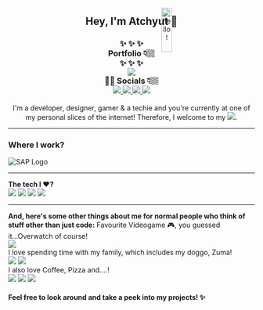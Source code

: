 <p align="center">
<img src="https://media.giphy.com/media/bcKmIWkUMCjVm/giphy.gif" width="15%" height="15%" style="position:absolute" alt="hello!" />
</p>
<div align='center'>
  <h2> Hey, I'm Atchyut 👋 </h2>
</div>

<h3 align="center">
  ✨  ✨  ✨
  <br/>
  Portfolio 👇🏼
  <br/>
  ✨  ✨  ✨
  <br/>
  <a href="https://atchyut.dev" target="_blank"><img src="https://img.icons8.com/bubbles/200/000000/domain.png"/></a>
  <br/>
  🧛🏼  Socials 👇🏼
  <br/>
  <a href="https://www.linkedin.com/in/atchyutpulavarthi/" target="_blank">
  <img src="https://img.icons8.com/cute-clipart/64/000000/linkedin.png"/>
  </a>
  <a href="mailto:pulavarthi.preetham@gmail.com" target="_blank"> 
  <img src="https://img.icons8.com/cute-clipart/64/000000/gmail.png"/>
  </a>
  <a href="https://www.instagram.com/pulavarthi.preetham/" target="_blank">
  <img src="https://img.icons8.com/cute-clipart/64/000000/instagram-new.png"/>
  </a>
  <a href="https://twitter.com/AtchyutPreetham/" target="_blank">
  <img src="https://img.icons8.com/cute-clipart/64/000000/twitter.png"/>
  </a>
</h3>

<p align="center">
I'm a developer, designer, gamer & a techie and you're currently at one of my personal slices of the internet! Therefore, I welcome to my <img src="https://img.icons8.com/windows/32/000000/github-squared.png"/>.
</p>

<hr/>
  <h3>Where I work?</h3>
<img src="https://img.icons8.com/color/64/000000/sap.png" alt="SAP Logo"/>
<hr/>
<p>  
  <strong>The tech I ❤️?</strong>
  <br/>
    <img src="https://img.icons8.com/dusk/64/000000/javascript.png"/>
    <img src="https://img.icons8.com/cute-clipart/64/000000/react-native.png"/>
    <img src="https://img.icons8.com/color/64/000000/nodejs.png"/>
    <img src="https://img.icons8.com/color/64/000000/amazon-web-services.png"/>
<hr/>  

<strong>And, here's some other things about me for normal people who think of stuff other than just code:</strong>
Favourite Videogame 🎮, you guessed it...Overwatch of course!
<br/>
<img src="https://img.icons8.com/dusk/64/000000/overwatch.png"/>
<br/>
I love spending time with my family, which includes my doggo, Zuma!
<br/>
<img src="https://img.icons8.com/dusk/64/000000/family.png"/>
<img src="https://img.icons8.com/cute-clipart/64/000000/dog.png"/>
<br/>
I also love Coffee, Pizza and....!
<br/>
<img src="https://img.icons8.com/officel/64/000000/coffee--v2.png"/>
<img src="https://img.icons8.com/cute-clipart/64/000000/pizza.png"/>
<img src="https://img.icons8.com/dusk/64/000000/netflix.png"/>
<p>

#### Feel free to look around and take a peek into my projects! ✨

